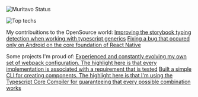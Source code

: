 ![Muritavo Status](https://github-readme-stats.vercel.app/api?username=muritavo&show_icons=true)

![Top techs](https://github-readme-stats.vercel.app/api/top-langs/?username=muritavo&layout=compact)
<!--
**Muritavo/muritavo** is a ✨ _special_ ✨ repository because its `README.md` (this file) appears on your GitHub profile.

Here are some ideas to get you started:

- 🔭 I’m currently working on ...
- 🌱 I’m currently learning ...
- 👯 I’m looking to collaborate on ...
- 🤔 I’m looking for help with ...
- 💬 Ask me about ...
- 📫 How to reach me: ...
- 😄 Pronouns: ...
- ⚡ Fun fact: ...
-->

My contribuitions to the OpenSource world:
[Improving the storybook typing detection when working with typescript generics](https://github.com/styleguidist/react-docgen-typescript/pull/318)
[Fixing a bug that occured only on Android on the core foundation of React Native](https://github.com/facebook/react-native/pull/21884)

Some projects I'm proud of:
[Experienced and constantly evolving my own set of webpack configuration. The highlight here is that every implementation is associated with a requirement that is tested](https://github.com/Muritavo/webpack-microfrontend-scripts)
[Built a simple CLI for creating components. The highlight here is that I'm using the Typescript Core Compiler for guaranteeing that every possible combination works](https://github.com/Muritavo/react-mini-toolkit)
